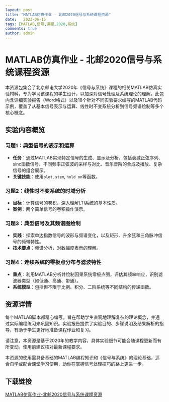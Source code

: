 ```yaml
---
layout: post
title: "MATLAB仿真作业 - 北邮2020信号与系统课程资源"
date:   2023-06-15
tags: [MATLAB,信号,课程,2020,系统]
comments: true
author: admin
---
```

# MATLAB仿真作业 - 北邮2020信号与系统课程资源

本资源包集合了北京邮电大学2020年《信号与系统》课程的相关MATLAB仿真实验材料，专为学习该课程的学生设计，以加深对信号处理及系统理论的理解。此包内含详细实验报告（Word格式）以及18个针对不同实验要求编写的MATLAB代码示例，覆盖了从基本信号表示与运算、线性时不变系统分析到信号频谱绘制等多个核心概念。

## 实验内容概览

### 习题1：典型信号的表示和运算
- **任务**：通过MATLAB实现特定信号的生成、显示及分析，包括衰减正弦序列、sinc函数信号、不同频率正弦波的采样与对比、音乐音阶的合成及播放、复杂信号的组合展示。
- **关键技能**：使用`plot`, `stem`, `hold on`等函数。

### 习题2：线性时不变系统的时域分析
- **目标**：计算信号的卷积，深入理解LTI系统的基本性质。
- **案例**：两个简单信号的卷积操作演示。

### 习题3：典型信号及其频谱图绘制
- **实践**：探索单边指数信号的波形与频谱变化，以及矩形、升余弦和三角脉冲信号的频带特性。
- **技术要点**：频谱分析，对数幅度表示的理解。

### 习题4：连续系统的零极点分布与滤波特性
- **重点**：利用MATLAB分析并绘制因果系统零极点图，评估其频率响应，识别滤波器类型（如低通、高通、带通）。
- **系统模型**：包括但不限于比例、积分、二阶系统等不同结构的传递函数。

## 资源详情
每个MATLAB脚本都精心编写，旨在帮助学生直观地理解复杂的理论概念，并通过实际编程练习来巩固知识。实验报告提供了实验目的、步骤说明及结果解析的指导，有助于学生更好地准备课程作业和复习。

请注意，本资源是基于2020年的教学内容，具体实验细节可能会随课程更新而有所变动。使用前建议核对最新课程要求。

本资源的使用需具备基础的MATLAB编程知识和《信号与系统》的理论基础，适合自学或配合课堂学习使用，助你在掌握信号处理技巧的路上更进一步。

## 下载链接

[MATLAB仿真作业-北邮2020信号与系统课程资源](https://pan.quark.cn/s/7b472917d732)